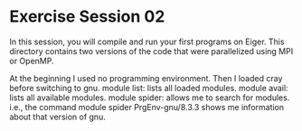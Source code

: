 # Exercise Session 02 #
In this session, you will compile and run your first programs on Eiger. This directory contains two versions of the code that were parallelized using MPI or OpenMP.

At the beginning I used no programming environment. Then I loaded cray before switching to gnu.
module list: lists all loaded modules.
module avail: lists all available modules.
module spider: allows me to search for modules. i.e., the command module spider PrgEnv-gnu/8.3.3 shows me information about that version of gnu. 
